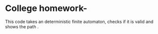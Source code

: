 # College homework-
This code takes an deterministic finite automaton, checks if it is valid and shows the path .
